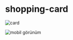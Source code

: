 # shopping-card

![card](https://user-images.githubusercontent.com/100520066/202009896-2114be4f-5062-4fbc-8bb5-dbfe8d07eac3.png)


![mobil görünüm](https://user-images.githubusercontent.com/100520066/202010585-f7bad411-7c6e-4c25-8161-fcb3182ef72a.jpg)
